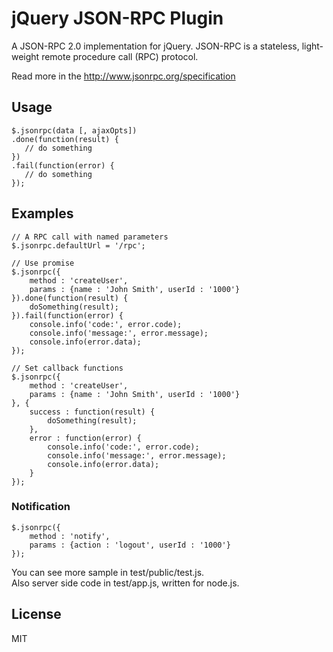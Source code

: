 # jQuery JSON-RPC Plugin

A JSON-RPC 2.0 implementation for jQuery.
JSON-RPC is a stateless, light-weight remote procedure call (RPC) protocol.

Read more in the <http://www.jsonrpc.org/specification>

## Usage

```
$.jsonrpc(data [, ajaxOpts])
.done(function(result) {
   // do something
})
.fail(function(error) {
   // do something
});
```

## Examples

```
// A RPC call with named parameters
$.jsonrpc.defaultUrl = '/rpc';

// Use promise
$.jsonrpc({
    method : 'createUser',
    params : {name : 'John Smith', userId : '1000'}
}).done(function(result) {
    doSomething(result);
}).fail(function(error) {
    console.info('code:', error.code);
    console.info('message:', error.message);
    console.info(error.data);
});

// Set callback functions
$.jsonrpc({
    method : 'createUser',
    params : {name : 'John Smith', userId : '1000'}
}, {
    success : function(result) {
        doSomething(result);
    },
    error : function(error) {
        console.info('code:', error.code);
        console.info('message:', error.message);
        console.info(error.data);
    }
});
```

### Notification

```
$.jsonrpc({
    method : 'notify',
    params : {action : 'logout', userId : '1000'}
});
```

You can see more sample in test/public/test.js.  
Also server side code in test/app.js, written for node.js.

## License

MIT

